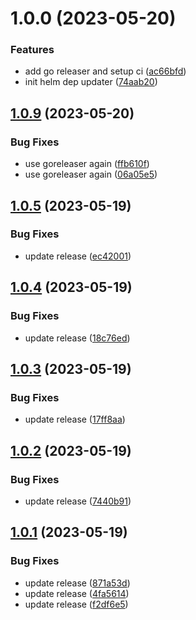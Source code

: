 # 1.0.0 (2023-05-20)


### Features

* add go releaser and setup ci ([ac66bfd](https://github.com/signavio/k8s-helm-dep-updater/commit/ac66bfdf173d9de5695b30775f69a0c8394d18d0))
* init helm dep updater ([74aab20](https://github.com/signavio/k8s-helm-dep-updater/commit/74aab207fa94ff3db676689671f71ab39bca0356))

## [1.0.9](https://github.com/signavio/k8s-helm-dep-updater/compare/v1.0.8...v1.0.9) (2023-05-20)


### Bug Fixes

* use goreleaser again ([ffb610f](https://github.com/signavio/k8s-helm-dep-updater/commit/ffb610f984b830da088662822ef7f02e51bcbc6e))
* use goreleaser again ([06a05e5](https://github.com/signavio/k8s-helm-dep-updater/commit/06a05e5d4dfcea594a14e3cbaa9a77d79d5d4c63))

## [1.0.5](https://github.com/signavio/k8s-helm-dep-updater/compare/v1.0.4...v1.0.5) (2023-05-19)


### Bug Fixes

* update release ([ec42001](https://github.com/signavio/k8s-helm-dep-updater/commit/ec42001dd803c14d5e34d06529b4aec3d83f9735))

## [1.0.4](https://github.com/signavio/k8s-helm-dep-updater/compare/v1.0.3...v1.0.4) (2023-05-19)


### Bug Fixes

* update release ([18c76ed](https://github.com/signavio/k8s-helm-dep-updater/commit/18c76ed42949b7875a4686de9c358e1b5382fcd2))

## [1.0.3](https://github.com/signavio/k8s-helm-dep-updater/compare/v1.0.2...v1.0.3) (2023-05-19)


### Bug Fixes

* update release ([17ff8aa](https://github.com/signavio/k8s-helm-dep-updater/commit/17ff8aa8e1666dd3b7d0e513e04caea94f6ad0c0))

## [1.0.2](https://github.com/signavio/k8s-helm-dep-updater/compare/v1.0.1...v1.0.2) (2023-05-19)


### Bug Fixes

* update release ([7440b91](https://github.com/signavio/k8s-helm-dep-updater/commit/7440b915f68dda919a4cf53986a975258455ee16))

## [1.0.1](https://github.com/signavio/k8s-helm-dep-updater/compare/v1.0.0...v1.0.1) (2023-05-19)


### Bug Fixes

* update release ([871a53d](https://github.com/signavio/k8s-helm-dep-updater/commit/871a53d13b322b91055478ce6f05506993872eca))
* update release ([4fa5614](https://github.com/signavio/k8s-helm-dep-updater/commit/4fa5614bc397dde36cc75e92a6ca1c7b735c2bfe))
* update release ([f2df6e5](https://github.com/signavio/k8s-helm-dep-updater/commit/f2df6e5c27a1066db88a6114906ffba57ab7bdda))
